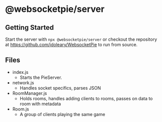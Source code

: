 # @websocketpie/server

## Getting Started
Start the server with `npx @websocketpie/server` or checkout the repository at https://github.com/jdoleary/WebsocketPie to run from source.

## Files

- index.js
  - Starts the PieServer.
- network.js
  - Handles socket specifics, parses JSON
- RoomManager.js
  - Holds rooms, handles adding clients to rooms, passes on data to room with metadata
- Room.js
  - A group of clients playing the same game

